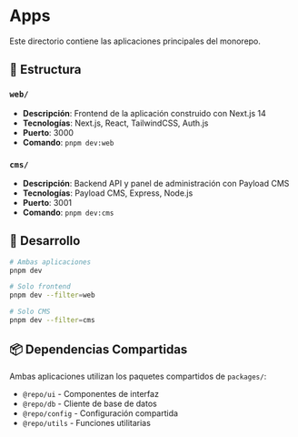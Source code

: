 # Apps

Este directorio contiene las aplicaciones principales del monorepo.

## 📁 Estructura

### `web/`
- **Descripción**: Frontend de la aplicación construido con Next.js 14
- **Tecnologías**: Next.js, React, TailwindCSS, Auth.js
- **Puerto**: 3000
- **Comando**: `pnpm dev:web`

### `cms/`
- **Descripción**: Backend API y panel de administración con Payload CMS
- **Tecnologías**: Payload CMS, Express, Node.js
- **Puerto**: 3001
- **Comando**: `pnpm dev:cms`

## 🚀 Desarrollo

```bash
# Ambas aplicaciones
pnpm dev

# Solo frontend
pnpm dev --filter=web

# Solo CMS
pnpm dev --filter=cms
```

## 📦 Dependencias Compartidas

Ambas aplicaciones utilizan los paquetes compartidos de `packages/`:
- `@repo/ui` - Componentes de interfaz
- `@repo/db` - Cliente de base de datos
- `@repo/config` - Configuración compartida
- `@repo/utils` - Funciones utilitarias